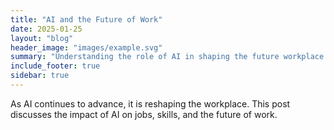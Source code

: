 ```yaml
---
title: "AI and the Future of Work"
date: 2025-01-25
layout: "blog"
header_image: "images/example.svg"
summary: "Understanding the role of AI in shaping the future workplace and its implications for the workforce."
include_footer: true
sidebar: true
---
```


As AI continues to advance, it is reshaping the workplace. This post discusses the impact of AI on jobs, skills, and the future of work.
